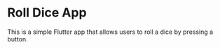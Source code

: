 # Roll Dice App

This is a simple Flutter app that allows users to roll a dice by pressing a button. 




